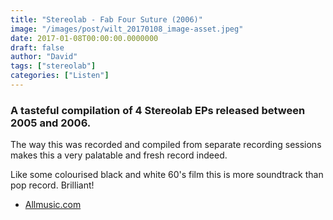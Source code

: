 ```yaml
---
title: "Stereolab - Fab Four Suture (2006)"
image: "/images/post/wilt_20170108_image-asset.jpeg"
date: 2017-01-08T00:00:00.0000000
draft: false
author: "David"
tags: ["stereolab"]
categories: ["Listen"]
---
```

### A tasteful compilation of 4 Stereolab EPs released between 2005 and 2006.

 The way this was recorded and compiled from separate recording sessions makes this a very palatable and fresh record indeed.

 Like some colourised black and white 60's film this is more soundtrack than pop record. Brilliant!

-  [Allmusic.com](http://www.allmusic.com/album/fab-four-suture-mw0000351017)